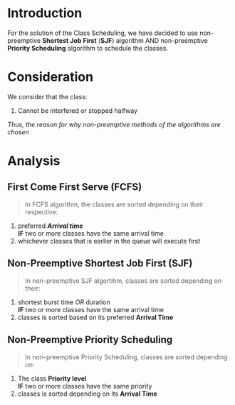 # Introduction

For the solution of the Class Scheduling, we have decided to use 
non-preemptive **Shortest Job First** (**SJF**) algorithm
AND
non-preemptive **Priority Scheduling** algorithm
to schedule the classes.

# Consideration

We consider that the class:
1.  Cannot be interfered or stopped halfway

_Thus, the reason for why non-preemptive methods of the algorithms are chosen_

# Analysis

## First Come First Serve (FCFS)

 > In FCFS algorithm, the classes are sorted depending on their respective: </br>
 1. preferred ***Arrival time*** </br>
 **IF** two or more classes have the same arrival time </br>
 2. whichever classes that is earlier in the queue will execute first

## Non-Preemptive Shortest Job First (SJF)

> In non-preemptive SJF algortihm, classes are sorted depending on their:
1. shortest burst time *OR* duration </br>
**IF** two or more classes have the same arrival time </br>
2. classes is sorted based on its preferred **Arrival Time**

## Non-Preemptive Priority Scheduling

> In non-preemptive Priority Scheduling, classes are sorted depending on:
1. The class **Priority level** </br>
**IF** two or more classes have the same priority </br>
2. classes is sorted depending on its **Arrival Time**

